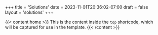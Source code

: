 +++
title = 'Solutions'
date = 2023-11-01T20:36:02-07:00
draft = false
layout = 'solutions'
+++

{{< content home >}}
This is the content inside the `top` shortcode, which will be captured for use in the template.
{{< /content >}}
